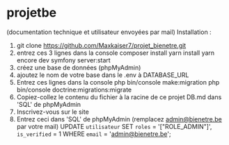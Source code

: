# projetbe
(documentation technique et utilisateur envoyées par mail)
Installation :
1. git clone https://github.com/Maxkaiser7/projet_bienetre.git
2. entrez ces 3 lignes dans la console 
composer install
yarn install
yarn encore dev
symfony server:start
3. créez une base de données (phpMyAdmin)
4. ajoutez le nom de votre base dans le .env à DATABASE_URL
5. Entrez ces lignes dans la console 
php bin/console make:migration 
php bin/console doctrine:migrations:migrate
6. Copiez-collez le contenu du fichier à la racine de ce projet DB.md dans 'SQL' de phpMyAdmin
7. Inscrivez-vous sur le site
8. Entrez ceci dans 'SQL' de phpMyAdmin (remplacez admin@bienetre.be par votre mail)
UPDATE `utilisateur`
   SET `roles` = '[\"ROLE_ADMIN\"]', `is_verified` = 1
   WHERE `email` = 'admin@bienetre.be';
